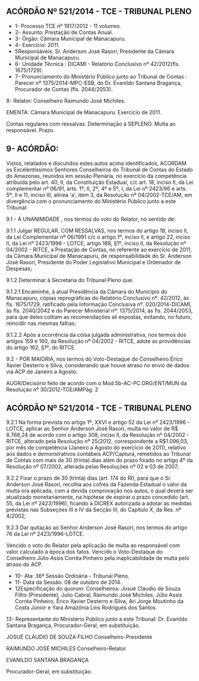 
## ACÓRDÃO Nº 521/2014 - TCE - TRIBUNAL PLENO

- 1- Processo TCE nº 1917/2012 - 11 volumes.
- 2- Assunto: Prestação de Contas Anual.
- 3- Órgão: Câmara Municipal de Manacapuru.
- 4- Exercício: 2011.
- 5Responsáveis: Sr. Anderson  José  Rasori,  Presidente  da  Câmara  Municipal  de Manacapuru.
- 6- Unidade Técnica : DICAMI - Relatório Conclusivo nº 42/2012(fls. 1675/1729).
- 7-  Pronunciamento  do Ministério  Público  junto  ao Tribunal  de  Contas :  Parecer  nº 1375/2014-MPC-ESB,  do  Dr.  Evanildo  Santana  Bragança,  Procurador  de  Contas  (fls. 2044/2053).

8- Relator: Conselheiro Raimundo José Michiles.

EMENTA: Câmara  Municipal  de  Manacapuru. Exercício de 2011.

Contas regulares com ressalvas. Determinação à SEPLENO. Multa ao responsável. Prazo.

## 9- ACÓRDÃO:

Vistos, relatados e discutidos estes autos acima identificados,  ACORDAM os Excelentíssimos  Senhores  Conselheiros  do  Tribunal  de  Contas  do  Estado  do Amazonas, reunidos em sessão Plenária, no exercício da competência atribuída pelo art. 40, II, da Constituição Estadual, c/c art. 18, inciso II, da Lei complementar nº 06/91, arts. 1º,  II,  2º,  4º  e  5º,  I,  da  Lei  nº  2423/96  e  arts.  5º,  II  e  11,  inciso  III,  alínea  'a',  item  3,  da Resolução  nº  04/2002-TCE/AM,  em  divergência com  o  pronunciamento  do  Ministério Público junto a este Tribunal:

9.1 - À UNANIMIDADE , nos termos do voto do Relator, no sentido de:

9.1.1  Julgar  REGULAR,  COM  RESSALVAS,  nos  termos  do  artigo  18, inciso II, da Lei Complementar nº 06/1991 c/c o artigo 1º, inciso II, e artigo 22, inciso II, da Lei nº 2423/1996 - LOTCE, artigo 188, §1º, inciso II, da Resolução nº 04/2002 - RITCE, a Prestação  de  Contas,  no  referente  ao  exercício  de  2011,  da  Câmara  Municipal  de Manacapuru,  de  responsabilidade  do  Sr.  Anderson  José  Rasori,  Presidente  do  Poder Legislativo Municipal e Ordenador de Despesas;

9.1.2 Determinar à Secretaria do Tribunal Pleno que:

9.1.2.1  Encaminhe,  à  atual  Presidência  da  Câmara  do  Município  do Manacapuru, cópias reprográficas do Relatório Conclusivo nº. 42/2012, às fls. 1675/1729, ratificado  pela  Informação  Conclusiva  nº.  020/2014-DICAMI,  às  fls.  2040/2042  e  do Parecer  Ministerial nº. 1375/2014,  às  fls. 2044/2053,  para  que deles colham  as recomendações ali expostas, evitando, no futuro, reincidir nas mesmas falhas;

9.1.2.2 Após a ocorrência da coisa julgada administrativa, nos termos dos artigos 159 e 160, da Resolução nº 04/2002 - RITCE, adote as providências do artigo 162, §1º, do RITCE.

9.2 - POR MAIORIA, nos termos do Voto-Destaque do Conselheiro Érico Xavier Desterro e Silva, considerando que houve atraso no envio de dados via  ACP de Janeiro a Agosto:

AUGR/Decisório feito de acordo com o Mod.5b-AC-PC.ORG/ENT/MUN da Resolução nº 30/2012-TCE/AMPág. 2

## ACÓRDÃO Nº 521/2014 - TCE - TRIBUNAL PLENO

9.2.1 Na forma prevista no artigo 1º, XXVI e artigo 52 da Lei nº 2423/1996 -  LOTCE,  aplicar  ao Senhor  Anderson  José  Rasori, multa  no  valor  de  R$  8.768,24  de acordo  com  o  artigo  308,  inciso  II,  da  Resolução  nº  04/2002  -  RITCE,  alterado  pela Resolução nº 25/2012, correspondente a R$1.096,03, por mês de competência (Janeiro a Agosto do exercício de 2011), relativo aos dados e demonstrativos contábeis ACP/Captura,  remetidos  ao  Tribunal  de  Contas  com mais  de  30  (trinta)  dias  além  do prazo fixado no artigo 4º da Resolução nº 07/2002, alterada pelas Resoluções nº 02 e 03 de 2007;

9.2.2  Fixar  o  prazo  de  30  (trinta)  dias  (art.  174  do RI),  para  que  o  Sr. Anderson  José  Rasori,  recolha  aos  cofres  da  Fazenda  Estadual  o  valor  da  multa  ora aplicada, com  a devida comprovação nos autos, o qual deverá ser atualizado monetariamente, na hipótese de expirar o prazo concedido (art. 55, da Lei nº 2423/1996), ficando a DICREX autorizada a adotar as medidas previstas nas Subseções III e  IV da Secção III, do Capítulo X, da Res. nº 4/2002;

9.2.3 Dar quitação ao Senhor Anderson José Rasori, nos termos do artigo 76 da Lei nº 2423/1996-LOTCE.

Vencido  o  voto  do  Relator  pela  aplicação  de  multa  ao  responsável  com  valor calculado à época dos fatos. Vencido o Voto-Destaque do Conselheiro Júlio Assis Corrêa Pinheiro pela inaplicabilidade de multa pelo atraso do ACP.

- 10- Ata: 36ª Sessão Ordinária - Tribunal Pleno.
- 11- Data da Sessão: 08 de outubro de 2014.
- 12Especificação do quorum: Conselheiros: Josué Cláudio de Souza Filho (Presidente),  Julio  Cabral,  Raimundo  José  Michiles,  Júlio  Assis  Corrêa  Pinheiro,  Érico Xavier  Desterro  e  Silva,  Ari  Jorge  Moutinho  da  Costa  Júnior  e  Yara  Amazônia  Lins Rodrigues dos Santos.

13- Representante do Ministério Público junto a este Tribunal: Dr. Evanildo Santana Bragança, Procurador-Geral, em substituição.

JOSUÉ CLÁUDIO DE SOUZA FILHO Conselheiro-Presidente

RAIMUNDO JOSÉ MICHILES Conselheiro-Relator

EVANILDO SANTANA BRAGANÇA

Procurador-Geral, em substituição.